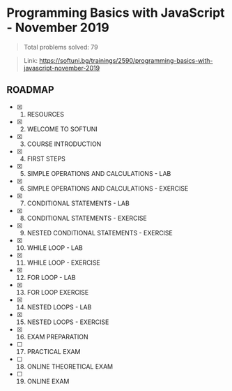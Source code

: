 # Programming Basics with JavaScript - November 2019

> Total problems solved: 79

> Link: https://softuni.bg/trainings/2590/programming-basics-with-javascript-november-2019

## ROADMAP

-   [x] 1. RESOURCES
-   [x] 2. WELCOME TO SOFTUNI
-   [x] 3. COURSE INTRODUCTION
-   [x] 4. FIRST STEPS
-   [x] 5. SIMPLE OPERATIONS AND CALCULATIONS - LAB
-   [x] 6. SIMPLE OPERATIONS AND CALCULATIONS - EXERCISE
-   [x] 7. CONDITIONAL STATEMENTS - LAB
-   [x] 8. CONDITIONAL STATEMENTS - EXERCISE
-   [x] 9. NESTED CONDITIONAL STATEMENTS - EXERCISE
-   [x] 10. WHILE LOOP - LAB
-   [x] 11. WHILE LOOP - EXERCISE
-   [x] 12. FOR LOOP - LAB
-   [x] 13. FOR LOOP EXERCISE
-   [x] 14. NESTED LOOPS - LAB
-   [x] 15. NESTED LOOPS - EXERCISE
-   [x] 16. EXAM PREPARATION
-   [ ] 17. PRACTICAL EXAM
-   [ ] 18. ONLINE THEORETICAL EXAM
-   [ ] 19. ONLINE EXAM
